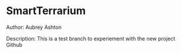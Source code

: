 # SmartTerrarium

Author: Aubrey Ashton

Description: This is a test branch to experiement with the new project Github
